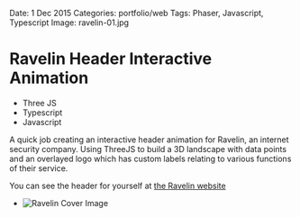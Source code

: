 Date: 1 Dec 2015
Categories: portfolio/web
Tags: Phaser, Javascript, Typescript
Image: ravelin-01.jpg

# Ravelin Header Interactive Animation

<section class="description">

<ul class="skills">
  <li>Three JS</li>
  <li>Typescript</li>
  <li>Javascript</li>
</ul>

A quick job creating an interactive header animation for Ravelin, an internet security company. Using ThreeJS to build a 3D landscape with data points and an overlayed logo which has custom labels relating to various functions of their service.

You can see the header for yourself at <a href="http://www.ravelin.com/">the Ravelin website</a>

</section>

<ul class="image_group_large">
  <li class="slide"><img src="/attachments/ravelin-01.jpg" alt="Ravelin Cover Image"></li>
</ul>

